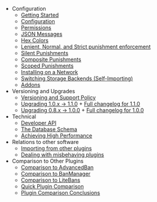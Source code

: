 * Configuration
  * [Getting Started](Getting-Started.md)
  * [Configuration](Configuration.md)
  * [Permissions](Permissions.md)
  * [JSON Messages](JSON-Messages.md)
  * [Hex Colors](Color-Codes.md)
  * [Lenient, Normal, and Strict punishment enforcement](Punishment-Enforcement_-Lenient,-Normal,-and-Strict-settings.md)
  * [Silent Punishments](Silent-Punishments.md)
  * [Composite Punishments](Guide-to-Composite-Punishments.md)
  * [Scoped Punishments](Scoped-Punishments.md)
  * [Installing on a Network](Network-Installation.md)
  * [Switching Storage Backends (Self-Importing)](Self-Importing-and-Standalone-Instance.md)
  * [Addons](Addons.md)
* Versioning and Upgrades
  * [Versioning and Support Policy](Versioning-and-Support-Policies)
  * [Upgrading 1.0.x -> 1.1.0](Upgrading-to-LibertyBans-1.1.0-from-1.0.x.md) + [Full changelog for 1.1.0](Changes-in-LibertyBans-1.1.0.md)
  * [Upgrading 0.8.x -> 1.0.0](Upgrading-to-LibertyBans-1.0.0-from-0.8.x) + [Full changelog for 1.0.0](Changes-in-LibertyBans-1.0.0)
* Technical
  * [Developer API](Developer-API)
  * [The Database Schema](The-Database-Schema)
  * [Achieving High Performance](Database-Performance)
* Relations to other software
  * [Importing from other plugins](Importing-from-Other-Plugins)
  * [Dealing with misbehaving plugins](Misbehaving-Plugins)
* Comparison to Other Plugins
  * [Comparison to AdvancedBan](Comparison-to-AdvancedBan)
  * [Comparison to BanManager](Comparison-to-BanManager)
  * [Comparison to LiteBans](Comparison-to-LiteBans)
  * [Quick Plugin Comparison](Quick-Plugin-Comparison)
  * [Plugin Comparison Conclusions](Plugin-Comparison-Conclusions)
